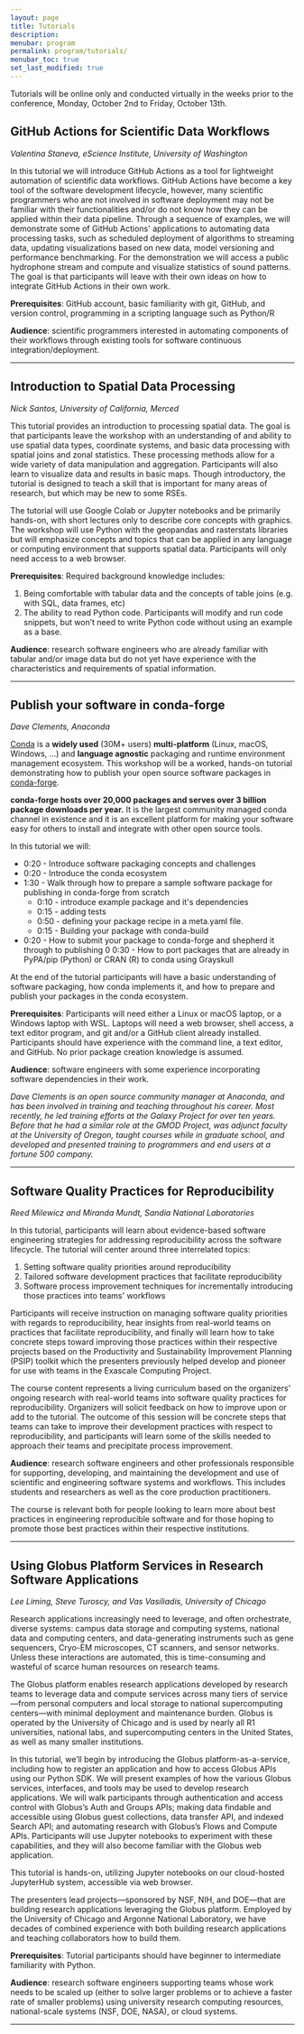 ```yaml
---
layout: page
title: Tutorials
description: 
menubar: program
permalink: program/tutorials/
menubar_toc: true
set_last_modified: true
---
```


Tutorials will be online only and conducted virtually in the weeks prior to the conference, Monday, October 2nd to Friday, October 13th.

## GitHub Actions for Scientific Data Workflows

_Valentina Staneva, eScience Institute, University of Washington_

In this tutorial we will introduce GitHub Actions as a tool for lightweight
automation of scientific data workflows. GitHub Actions have become a key
tool of the software development lifecycle, however, many scientific
programmers who are not involved in software deployment may not be familiar
with their functionalities and/or do not know how they can be applied within
their data pipeline. Through a sequence of examples, we will demonstrate some
of GitHub Actions' applications to automating data processing tasks, such as
scheduled deployment of algorithms to streaming data, updating visualizations
based on new data, model versioning and performance benchmarking. For the
demonstration we will access a public hydrophone stream and compute and
visualize statistics of sound patterns. The goal is that participants will
leave with their own ideas on how to integrate GitHub Actions in their own work.

**Prerequisites**: GitHub account, basic familiarity with git, GitHub, and
version control, programming in a scripting language such as Python/R

**Audience**: scientific programmers interested in automating components of
their workflows through existing tools for software continuous
integration/deployment.


------ 

## Introduction to Spatial Data Processing

_Nick Santos, University of California, Merced_

This tutorial provides an introduction to processing spatial data.
The goal is that participants leave the workshop with an
understanding of and ability to use spatial data types, coordinate systems,
and basic data processing with spatial joins and zonal statistics. These
processing methods allow for a wide variety of data manipulation and
aggregation. Participants will also learn to visualize data and results
in basic maps. Though introductory, the tutorial is designed to teach a
skill that is important for many areas of research, but which may be new to
some RSEs.

The tutorial will use Google Colab or Jupyter notebooks and be primarily
hands-on, with short lectures only to describe core concepts with graphics.
The workshop will use Python with the geopandas and rasterstats libraries but
will emphasize concepts and topics that can be applied in any language or
computing environment that supports spatial data. Participants will only need
access to a web browser.

**Prerequisites**: Required background knowledge includes:

1. Being comfortable with tabular data and the concepts of table joins (e.g. with SQL, data frames, etc)
2. The ability to read Python code. Participants will modify and run code snippets, but won’t need to write Python code without using an example as a base.

**Audience**: research software engineers who are already familiar with tabular and/or image data but do not yet
have experience with the characteristics and requirements of spatial information.

------

## Publish your software in conda-forge

_Dave Clements, Anaconda_


[Conda](https://github.com/conda/conda/blob/main/README.md) is a **widely used**
(30M+ users) **multi-platform** (Linux, macOS, Windows, ...) and **language agnostic**
packaging and runtime environment management ecosystem. This workshop will be a
worked, hands-on tutorial demonstrating how to publish your open source software
packages in [conda-forge](https://conda-forge.org/).

**conda-forge hosts over 20,000 packages and serves over 3 billion package downloads
per year.** It is the largest community managed conda channel in existence and it is an
excellent platform for making your software easy for others to install and integrate with
other open source tools.

In this tutorial we will:

- 0:20 - Introduce software packaging concepts and challenges
- 0:20 - Introduce the conda ecosystem
- 1:30 - Walk through how to prepare a sample software package for publishing in conda-forge from scratch
  - 0:10 - introduce example package and it's dependencies
  - 0:15 - adding tests
  - 0:50 - defining your package recipe in a meta.yaml file.
  - 0:15 - Building your package with conda-build
- 0:20 - How to submit your package to conda-forge and shepherd it through to publishing
0 0:30 - How to port packages that are already in PyPA/pip (Python) or CRAN (R) to conda using Grayskull

At the end of the tutorial participants will have a basic understanding of software packaging,
how conda implements it, and how to prepare and publish your packages in the conda
ecosystem.

**Prerequisites**: Participants will need either a Linux or macOS laptop, or a Windows laptop with WSL. Laptops
will need a web browser, shell access, a text editor program, and git and/or a GitHub client
already installed. Participants should have experience with the command line, a text editor, and
GitHub. No prior package creation knowledge is assumed.

**Audience**: software engineers with some experience incorporating
software dependencies in their work.


_Dave Clements is an open source community manager at Anaconda, and has been involved in
training and teaching throughout his career. Most recently, he led training efforts at the Galaxy
Project for over ten years. Before that he had a similar role at the GMOD Project, was adjunct
faculty at the University of Oregon, taught courses while in graduate school, and developed and
presented training to programmers and end users at a fortune 500 company._

------

## Software Quality Practices for Reproducibility

_Reed Milewicz and Miranda Mundt, Sandia National Laboratories_


In this tutorial, participants will learn about evidence-based software
engineering strategies for addressing reproducibility across the software
lifecycle. The tutorial will center around three interrelated topics:

1. Setting software quality priorities around reproducibility
2. Tailored software development practices that facilitate reproducibility 
3. Software process improvement techniques for incrementally introducing those practices into teams' workflows

Participants will receive instruction on managing software quality priorities
with regards to reproducibility, hear insights from real-world teams on
practices that facilitate reproducibility, and finally will learn how to take
concrete steps toward improving those practices within their respective projects
based on the Productivity and Sustainability Improvement Planning (PSIP)
toolkit which the presenters previously helped develop and pioneer for use with
teams in the Exascale Computing Project.

The course content represents a living curriculum based on the organizers'
ongoing research with real-world teams into software quality practices for
reproducibility. Organizers will solicit feedback on how to improve upon or
add to the tutorial. The outcome of this session will be concrete steps that
teams can take to improve their development practices with respect to
reproducibility, and participants will learn some of the skills needed to
approach their teams and precipitate process improvement.

**Audience**: research software engineers and other professionals responsible
for supporting, developing, and maintaining the development and use of
scientific and engineering software systems and workflows. This includes
students and researchers as well as the core production practitioners. 

The course is relevant both for people looking to learn more about best
practices in engineering reproducible software and for those hoping to promote
those best practices within their respective institutions.

------

## Using Globus Platform Services in Research Software Applications

_Lee Liming, Steve Turoscy, and Vas Vasiliadis, University of Chicago_

Research applications increasingly need to leverage, and often orchestrate,
diverse systems: campus data storage and computing systems, national data and
computing centers, and data-generating instruments such as gene sequencers,
Cryo-EM microscopes, CT scanners, and sensor networks. Unless these interactions
are automated, this is time-consuming and wasteful of scarce human resources on
research teams.

The Globus platform enables research applications developed by research teams
to leverage data and compute services across many tiers of service—from
personal computers and local storage to national supercomputing centers—with
minimal deployment and maintenance burden. Globus is operated by the
University of Chicago and is used by nearly all R1 universities, national labs,
and supercomputing centers in the United States, as well as many smaller institutions.

In this tutorial, we’ll begin by introducing the Globus platform-as-a-service,
including how to register an application and how to access Globus APIs using
our Python SDK. We will present examples of how the various Globus services,
interfaces, and tools may be used to develop research applications. We will walk
participants through authentication and access control with Globus’s Auth and
Groups APIs; making data findable and accessible using Globus guest collections,
data transfer API, and indexed Search API; and automating research with
Globus’s Flows and Compute APIs. Participants will use Jupyter notebooks to
experiment with these capabilities, and they will also become familiar with
the Globus web application.

This tutorial is hands-on, utilizing Jupyter notebooks on our cloud-hosted
JupyterHub system, accessible via web browser.

The presenters lead projects—sponsored by NSF, NIH, and DOE—that are building
research applications leveraging the Globus platform. Employed by the
University of Chicago and Argonne National Laboratory, we have decades of
combined experience with both building research applications and teaching
collaborators how to build them.

**Prerequisites**: Tutorial participants should have beginner to intermediate
familiarity with Python. 

**Audience**: research software engineers supporting teams whose work needs to be
scaled up (either to solve larger problems or to achieve a faster rate of
smaller problems) using university research computing resources, national-scale
systems (NSF, DOE, NASA), or cloud systems.

------

